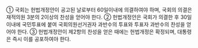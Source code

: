 ① 국회는 헌법개정안이 공고된 날로부터 60일이내에 의결하여야 하며, 국회의 의결은 재적의원 3분의 2이상의 찬성을 얻어야 한다.
② 헌법개정안은 국회가 의결한 후 30일이내에 국민투표에 붙여 국회의원선거권자 과반수의 투표와 투표자 과반수의 찬성을 얻어야 한다.
③ 헌법개정안이 제2항의 찬성을 얻은 때에는 헌법개정은 확정되며, 대통령은 즉시 이를 공포하여야 한다.
